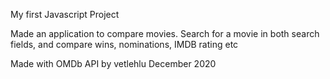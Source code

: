 My first Javascript Project

Made an application to compare movies. Search for a movie in both search fields, and compare wins, nominations, IMDB rating etc

Made with OMDb API by vetlehlu December 2020
